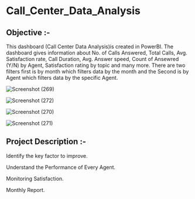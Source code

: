 # Call_Center_Data_Analysis

## Objective :-
This dashboard (Call Center Data Analysis)is created in PowerBI. The dashboard gives information about No. of Calls Answered, Total Calls, Avg. Satisfaction rate, Call Duration, Avg. Answer speed, Count of Ansewred (Y/N) by Agent, Satisfaction rating by topic and many more. There are two filters first is by month which filters data by the month and the Second is by Agent which filters data by the specific Agent.    

![Screenshot (269)](https://github.com/Kaneriadhruv/Call_Center_Data_Analysis/assets/110617447/6f190f7c-522f-4383-9159-73d71a64baa6)

![Screenshot (272)](https://github.com/Kaneriadhruv/Call_Center_Data_Analysis/assets/110617447/e648104e-1d84-444b-98c0-f701e9f98967)

![Screenshot (270)](https://github.com/Kaneriadhruv/Call_Center_Data_Analysis/assets/110617447/625c67d7-e4f3-46ee-a042-ad358d2cc162)

![Screenshot (271)](https://github.com/Kaneriadhruv/Call_Center_Data_Analysis/assets/110617447/f977794c-c127-424b-8a1c-421ec3f1de5c)

## Project Description :-
Identify the key factor to improve.

Understand the Performance of Every Agent.

Monitoring Satisfaction.

Monthly Report.


